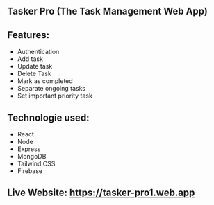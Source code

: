 ## Tasker Pro (The Task Management Web App)

## Features:
- Authentication
- Add task
- Update task
- Delete Task
- Mark as completed
- Separate ongoing tasks
- Set important priority task

## Technologie used:
- React
- Node
- Express
- MongoDB
- Tailwind CSS
- Firebase

## Live Website: https://tasker-pro1.web.app
